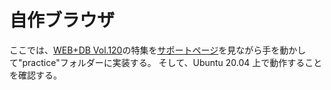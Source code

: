 # 自作ブラウザ

ここでは、[WEB+DB Vol.120](https://gihyo.jp/magazine/wdpress/archive/2021/vol120)の特集を[サポートページ](https://wdb120.gist.hikalium.com/)を見ながら手を動かして"practice"フォルダーに実装する。
そして、Ubuntu 20.04 上で動作することを確認する。
